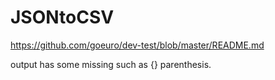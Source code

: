 # JSONtoCSV

https://github.com/goeuro/dev-test/blob/master/README.md

output has some missing such as {} parenthesis.
